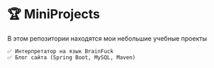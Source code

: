 # 🏆️ MiniProjects

В этом репозитории находятся мои небольшие учебные проекты

    ✅ Интерпретатор на язык BrainFuck
    ✅ Блог сайта (Spring Boot, MySQL, Maven)

